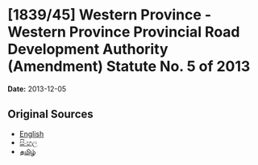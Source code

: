 # [1839/45] Western Province - Western Province Provincial Road Development Authority (Amendment) Statute No. 5 of 2013

**Date:** 2013-12-05

## Original Sources

- [English](https://documents.gov.lk/view/extra-gazettes/2013/12/1839-45_E.pdf)
- [සිංහල](https://documents.gov.lk/view/extra-gazettes/2013/12/1839-45_S.pdf)
- [தமிழ்](https://documents.gov.lk/view/extra-gazettes/2013/12/1839-45_T.pdf)
